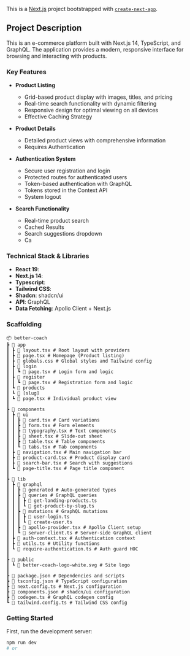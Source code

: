 This is a [Next.js](https://nextjs.org) project bootstrapped with [`create-next-app`](https://nextjs.org/docs/app/api-reference/cli/create-next-app).

## Project Description

This is an e-commerce platform built with Next.js 14, TypeScript, and GraphQL. The application provides a modern, responsive interface for browsing and interacting with products.

### Key Features

- **Product Listing**
  - Grid-based product display with images, titles, and pricing
  - Real-time search functionality with dynamic filtering
  - Responsive design for optimal viewing on all devices
  - Effective Caching Strategy

- **Product Details**
  - Detailed product views with comprehensive information
  - Requires Authentication

- **Authentication System**
  - Secure user registration and login
  - Protected routes for authenticated users
  - Token-based authentication with GraphQL
  - Tokens stored in the Context API
  - System logout

- **Search Functionality**
  - Real-time product search
  - Cached Results
  - Search suggestions dropdown
  - Ca

### Technical Stack & Libraries

- **React 19**: 
- **Next.js 14**:
- **Typescript**:
- **Tailwind CSS**:
- **Shadcn**: shadcn/ui
- **API**: GraphQL
- **Data Fetching**: Apollo Client + Next.js 


### Scaffolding
```
📦 better-coach
┣ 📂 app
┃ ┣ 📄 layout.tsx # Root layout with providers
┃ ┣ 📄 page.tsx # Homepage (Product listing)
┃ ┣ 📄 globals.css # Global styles and Tailwind config
┃ ┣ 📂 login
┃ ┃ ┗ 📄 page.tsx # Login form and logic
┃ ┣ 📂 register
┃ ┃ ┗ 📄 page.tsx # Registration form and logic
┃ ┗ 📂 products
┃ ┗ 📂 [slug]
┃ ┗ 📄 page.tsx # Individual product view
┃
┣ 📂 components
┃ ┣ 📂 ui
┃ ┃ ┣ 📄 card.tsx # Card variations
┃ ┃ ┣ 📄 form.tsx # Form elements
┃ ┃ ┣ 📄 typography.tsx # Text components
┃ ┃ ┣ 📄 sheet.tsx # Slide-out sheet
┃ ┃ ┣ 📄 table.tsx # Table components
┃ ┃ ┗ 📄 tabs.tsx # Tab components
┃ ┣ 📄 navigation.tsx # Main navigation bar
┃ ┣ 📄 product-card.tsx # Product display card
┃ ┣ 📄 search-bar.tsx # Search with suggestions
┃ ┗ 📄 page-title.tsx # Page title component
┃
┣ 📂 lib
┃ ┣ 📂 graphql
┃ ┃ ┣ 📂 generated # Auto-generated types
┃ ┃ ┣ 📂 queries # GraphQL queries
┃ ┃ ┃ ┣ 📄 get-landing-products.ts
┃ ┃ ┃ ┗ 📄 get-product-by-slug.ts
┃ ┃ ┣ 📂 mutations # GraphQL mutations
┃ ┃ ┃ ┣ 📄 user-login.ts
┃ ┃ ┃ ┗ 📄 create-user.ts
┃ ┃ ┣ 📄 apollo-provider.tsx # Apollo Client setup
┃ ┃ ┗ 📄 server-client.ts # Server-side GraphQL client
┃ ┣ 📄 auth-context.tsx # Authentication context
┃ ┣ 📄 utils.ts # Utility functions
┃ ┗ 📄 require-authentication.ts # Auth guard HOC
┃
┣ 📂 public
┃ ┗ 📄 better-coach-logo-white.svg # Site logo
┃
┣ 📄 package.json # Dependencies and scripts
┣ 📄 tsconfig.json # TypeScript configuration
┣ 📄 next.config.ts # Next.js configuration
┣ 📄 components.json # shadcn/ui configuration
┣ 📄 codegen.ts # GraphQL codegen config
┗ 📄 tailwind.config.ts # Tailwind CSS config
```
### Getting Started

First, run the development server:

```bash
npm run dev
# or
